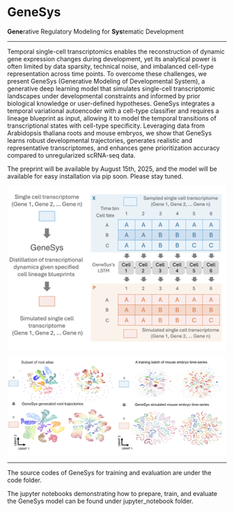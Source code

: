 # GeneSys
**Gene**rative Regulatory Modeling for **Sys**tematic Development

---
Temporal single-cell transcriptomics enables the reconstruction of dynamic gene expression changes during development, yet its analytical power is often limited by data sparsity, technical noise, and imbalanced cell-type representation across time points. To overcome these challenges, we present GeneSys (Generative Modeling of Developmental System), a generative deep learning model that simulates single-cell transcriptomic landscapes under developmental constraints and informed by prior biological knowledge or user-defined hypotheses. GeneSys integrates a temporal variational autoencoder with a cell-type classifier and requires a lineage blueprint as input, allowing it to model the temporal transitions of transcriptional states with cell-type specificity. Leveraging data from Arabidopsis thaliana roots and mouse embryos, we show that GeneSys learns robust developmental trajectories, generates realistic and representative transcriptomes, and enhances gene prioritization accuracy compared to unregularized scRNA-seq data.

The preprint will be available by August 15th, 2025, and the model will be available for easy installation via pip soon. Please stay tuned.

![Screenshot](images/Image1.png)

![Screenshot](images/Image2.png)

---

The source codes of GeneSys for training and evaluation are under the code folder.

The jupyter notebooks demonstrating how to prepare, train, and evaluate the GeneSys model can be found under jupyter_notebook folder.
